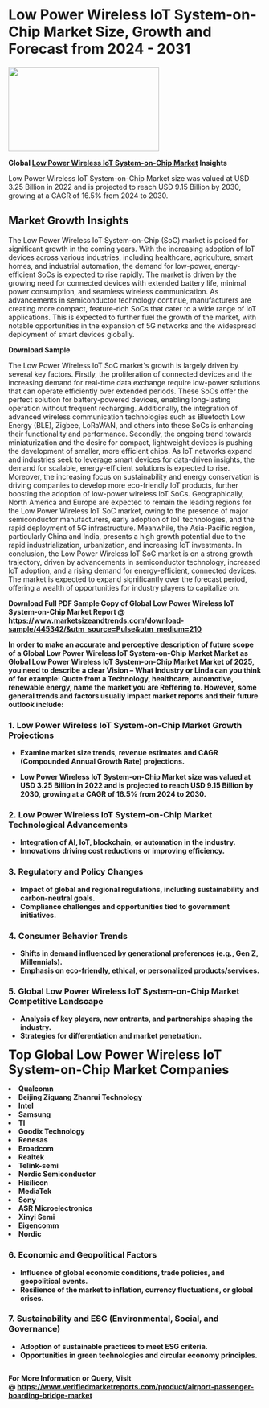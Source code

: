 <H1>Low Power Wireless IoT System-on-Chip Market Size, Growth and Forecast from 2024 - 2031</H1><img class="aligncenter size-medium wp-image-584254" src="https://thirdeyenews.in/wp-content/uploads/2024/09/Global-Market-Research-300x168.jpeg" alt="" width="300" height="168" /><p><strong>Global&nbsp;<a href="https://www.marketsizeandtrends.com/download-sample/445342/&amp;utm_source=Pulse&amp;utm_medium=210">Low Power Wireless IoT System-on-Chip Market</a> Insights</strong></p><p>Low Power Wireless IoT System-on-Chip Market size was valued at USD 3.25 Billion in 2022 and is projected to reach USD 9.15 Billion by 2030, growing at a CAGR of 16.5% from 2024 to 2030.</p><p><h2>Market Growth Insights</h2> <p>The Low Power Wireless IoT System-on-Chip (SoC) market is poised for significant growth in the coming years. With the increasing adoption of IoT devices across various industries, including healthcare, agriculture, smart homes, and industrial automation, the demand for low-power, energy-efficient SoCs is expected to rise rapidly. The market is driven by the growing need for connected devices with extended battery life, minimal power consumption, and seamless wireless communication. As advancements in semiconductor technology continue, manufacturers are creating more compact, feature-rich SoCs that cater to a wide range of IoT applications. This is expected to further fuel the growth of the market, with notable opportunities in the expansion of 5G networks and the widespread deployment of smart devices globally.</p> <p><strong>Download Sample</strong></p> <p>The Low Power Wireless IoT SoC market's growth is largely driven by several key factors. Firstly, the proliferation of connected devices and the increasing demand for real-time data exchange require low-power solutions that can operate efficiently over extended periods. These SoCs offer the perfect solution for battery-powered devices, enabling long-lasting operation without frequent recharging. Additionally, the integration of advanced wireless communication technologies such as Bluetooth Low Energy (BLE), Zigbee, LoRaWAN, and others into these SoCs is enhancing their functionality and performance. Secondly, the ongoing trend towards miniaturization and the desire for compact, lightweight devices is pushing the development of smaller, more efficient chips. As IoT networks expand and industries seek to leverage smart devices for data-driven insights, the demand for scalable, energy-efficient solutions is expected to rise. Moreover, the increasing focus on sustainability and energy conservation is driving companies to develop more eco-friendly IoT products, further boosting the adoption of low-power wireless IoT SoCs. Geographically, North America and Europe are expected to remain the leading regions for the Low Power Wireless IoT SoC market, owing to the presence of major semiconductor manufacturers, early adoption of IoT technologies, and the rapid deployment of 5G infrastructure. Meanwhile, the Asia-Pacific region, particularly China and India, presents a high growth potential due to the rapid industrialization, urbanization, and increasing IoT investments. In conclusion, the Low Power Wireless IoT SoC market is on a strong growth trajectory, driven by advancements in semiconductor technology, increased IoT adoption, and a rising demand for energy-efficient, connected devices. The market is expected to expand significantly over the forecast period, offering a wealth of opportunities for industry players to capitalize on.</p> <p><strong></p><p><span class=""><strong>Download Full PDF Sample Copy of Global Low Power Wireless IoT System-on-Chip Market Report</strong> @ <a href="https://www.marketsizeandtrends.com/download-sample/445342/&amp;utm_source=Pulse&amp;utm_medium=210" target="_blank">https://www.marketsizeandtrends.com/download-sample/445342/&amp;utm_source=Pulse&amp;utm_medium=210</a></span></p><p>In order to make an accurate and perceptive description of future scope of a Global&nbsp;Low Power Wireless IoT System-on-Chip Market Market as Global&nbsp;Low Power Wireless IoT System-on-Chip Market Market of 2025, you need to describe a clear Vision &ndash; What Industry or Linda can you think of for example: Quote from a Technology, healthcare, automotive, renewable energy, name the market you are Reffering to. However, some general trends and factors usually impact market reports and their future outlook include:</p><h3>1.&nbsp;<strong>Low Power Wireless IoT System-on-Chip Market Growth Projections</strong></h3><ul><li>Examine market size trends, revenue estimates and CAGR (Compounded Annual Growth Rate) projections.</li><li><p>Low Power Wireless IoT System-on-Chip Market size was valued at USD 3.25 Billion in 2022 and is projected to reach USD 9.15 Billion by 2030, growing at a CAGR of 16.5% from 2024 to 2030.</p></li></ul><h3>2.&nbsp;<strong>Low Power Wireless IoT System-on-Chip Market Technological Advancements</strong></h3><ul><li>Integration of AI, IoT, blockchain, or automation in the industry.</li><li>Innovations driving cost reductions or improving efficiency.</li></ul><h3>3.&nbsp;<strong>Regulatory and Policy Changes</strong></h3><ul><li>Impact of global and regional regulations, including sustainability and carbon-neutral goals.</li><li>Compliance challenges and opportunities tied to government initiatives.</li></ul><h3>4.&nbsp;<strong>Consumer Behavior Trends</strong></h3><ul><li>Shifts in demand influenced by generational preferences (e.g., Gen Z, Millennials).</li><li>Emphasis on eco-friendly, ethical, or personalized products/services.</li></ul><h3>5.&nbsp;<strong>Global Low Power Wireless IoT System-on-Chip Market Competitive Landscape</strong></h3><ul><li>Analysis of key players, new entrants, and partnerships shaping the industry.</li><li>Strategies for differentiation and market penetration.</li></ul><p data-pm-slice="1 1 []"><span style="color: inherit; font-family: inherit; font-size: 25px;">Top Global Low Power Wireless IoT System-on-Chip Market Companies</span></p><div class="" data-test-id=""><p><li>Qualcomn</li><li> Beijing Ziguang Zhanrui Technology</li><li> Intel</li><li> Samsung</li><li> TI</li><li> Goodix Technology</li><li> Renesas</li><li> Broadcom</li><li> Realtek</li><li> Telink-semi</li><li> Nordic Semiconductor</li><li> Hisilicon</li><li> MediaTek</li><li> Sony</li><li> ASR Microelectronics</li><li> Xinyi Semi</li><li> Eigencomm</li><li> Nordic</li></p></div><h3>6.&nbsp;<strong>Economic and Geopolitical Factors</strong></h3><ul><li>Influence of global economic conditions, trade policies, and geopolitical events.</li><li>Resilience of the market to inflation, currency fluctuations, or global crises.</li></ul><h3>7.&nbsp;<strong>Sustainability and ESG (Environmental, Social, and Governance)</strong></h3><ul><li>Adoption of sustainable practices to meet ESG criteria.</li><li>Opportunities in green technologies and circular economy principles.</li></ul><h2><strong style="font-size: 14px;">For More Information or Query, Visit @&nbsp;</strong><a style="background-color: #ffffff; font-size: 14px;" href="https://www.marketsizeandtrends.com/report/low-power-wireless-iot-system-on-chip-market/" target="_blank">https://www.verifiedmarketreports.com/product/airport-passenger-boarding-bridge-market</a></h2>
